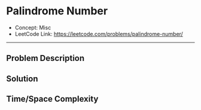 # Palindrome Number

- Concept: Misc
- LeetCode Link: https://leetcode.com/problems/palindrome-number/

---

## Problem Description

## Solution

## Time/Space Complexity

